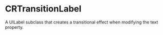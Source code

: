 CRTransitionLabel
=================

A UILabel subclass that creates a transitional effect when modifying the text property.
